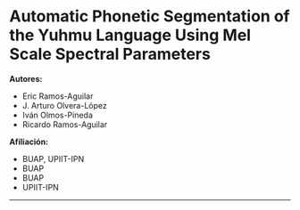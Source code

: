# Automatic Phonetic Segmentation of the Yuhmu Language Using Mel Scale Spectral Parameters

**Autores:**  
- Eric Ramos-Aguilar  
- J. Arturo Olvera-López  
- Iván Olmos-Pineda  
- Ricardo Ramos-Aguilar  

**Afiliación:**  
- BUAP, UPIIT-IPN  
- BUAP  
- BUAP  
- UPIIT-IPN  

---

